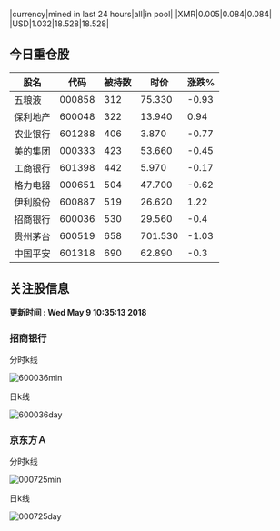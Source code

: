 |currency|mined in last 24 hours|all|in pool|
|XMR|0.005|0.084|0.084|
|USD|1.032|18.528|18.528|

## 今日重仓股 

|股名|代码|被持数|时价|涨跌%|
|---|---|---|---|---|
|五粮液|000858|312|75.330|-0.93|
|保利地产|600048|322|13.940|0.94|
|农业银行|601288|406|3.870|-0.77|
|美的集团|000333|423|53.660|-0.45|
|工商银行|601398|442|5.970|-0.17|
|格力电器|000651|504|47.700|-0.62|
|伊利股份|600887|519|26.620|1.22|
|招商银行|600036|530|29.560|-0.4|
|贵州茅台|600519|658|701.530|-1.03|
|中国平安|601318|690|62.890|-0.3|

## 关注股信息
**更新时间 : Wed May  9 10:35:13 2018**
### 招商银行 
分时k线

![600036min](http://image.sinajs.cn/newchart/min/n/sh600036.gif)

日k线

![600036day](http://image.sinajs.cn/newchart/daily/n/sh600036.gif)

### 京东方Ａ 
分时k线

![000725min](http://image.sinajs.cn/newchart/min/n/sz000725.gif)

日k线

![000725day](http://image.sinajs.cn/newchart/daily/n/sz000725.gif)
